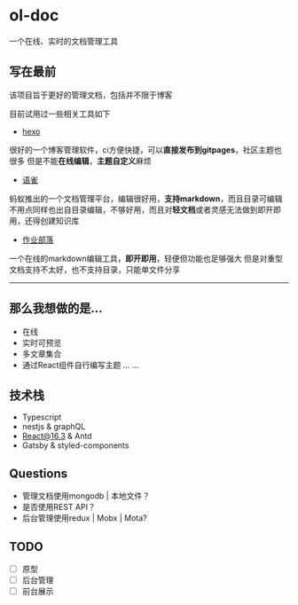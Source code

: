 # ol-doc
一个在线、实时的文档管理工具

## 写在最前

该项目旨于更好的管理文档，包括并不限于博客

目前试用过一些相关工具如下
+ [hexo](https://hexo.io/zh-cn/)

很好的一个博客管理软件，ci方便快捷，可以**直接发布到gitpages**，社区主题也很多
但是不能**在线编辑**，**主题自定义**麻烦

+ [语雀](https://yuque.com/)

蚂蚁推出的一个文档管理平台，编辑很好用，**支持markdown**，而且目录可编辑
不用点同样也出自目录编辑，不够好用，而且对**轻文档**或者灵感无法做到即开即用，还得创建知识库

+ [作业部落](https://www.zybuluo.com)

一个在线的markdown编辑工具，**即开即用**，轻便但功能也足够强大
但是对重型文档支持不太好，也不支持目录，只能单文件分享

------

## 那么我想做的是...

+ 在线
+ 实时可预览
+ 多文章集合
+ 通过React组件自行编写主题
... ...

## 技术栈

- Typescript
- nestjs & graphQL
- React@16.3 & Antd
- Gatsby & styled-components

## Questions

- 管理文档使用mongodb | 本地文件？
- 是否使用REST API？
- 后台管理使用redux | Mobx | Mota?

## TODO

- [ ] 原型
- [ ] 后台管理
- [ ] 前台展示
